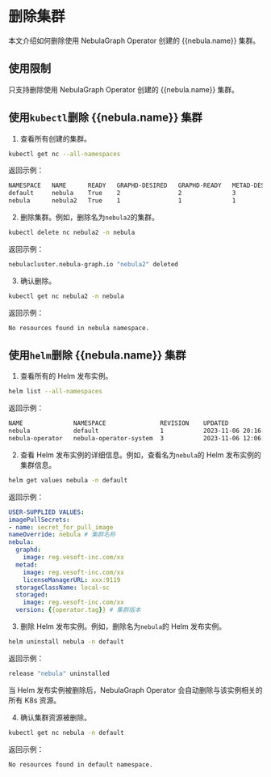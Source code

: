 # 删除集群

本文介绍如何删除使用 NebulaGraph Operator 创建的 {{nebula.name}} 集群。

## 使用限制

只支持删除使用 NebulaGraph Operator 创建的 {{nebula.name}} 集群。

## 使用`kubectl`删除 {{nebula.name}} 集群

1. 查看所有创建的集群。

  ```bash
  kubectl get nc --all-namespaces
  ```

  返回示例：

  ```bash
  NAMESPACE   NAME      READY   GRAPHD-DESIRED   GRAPHD-READY   METAD-DESIRED   METAD-READY   STORAGED-DESIRED   STORAGED-READY   AGE
  default     nebula    True    2                2              3               3             3                  3                38h
  nebula      nebula2   True    1                1              1               1             1                  1                2m7s
  ```

2. 删除集群。例如，删除名为`nebula2`的集群。

  ```bash
  kubectl delete nc nebula2 -n nebula
  ```

  返回示例：

  ```bash
  nebulacluster.nebula-graph.io "nebula2" deleted
  ```

3. 确认删除。

  ```bash
  kubectl get nc nebula2 -n nebula
  ```

  返回示例：

  ```bash
  No resources found in nebula namespace.
  ```

## 使用`helm`删除 {{nebula.name}} 集群

1. 查看所有的 Helm 发布实例。
   
  ```bash
  helm list --all-namespaces
  ```

  返回示例：

  ```bash
  NAME           	NAMESPACE             	REVISION	UPDATED                                	STATUS  	CHART                	APP VERSION
  nebula         	default               	1       	2023-11-06 20:16:07.913136377 +0800 CST	deployed	nebula-cluster-1.7.1 	1.7.1
  nebula-operator	nebula-operator-system	3       	2023-11-06 12:06:24.742397418 +0800 CST	deployed	nebula-operator-1.7.1	1.7.1
  ```

2. 查看 Helm 发布实例的详细信息。例如，查看名为`nebula`的 Helm 发布实例的集群信息。

  ```bash
  helm get values nebula -n default
  ```

  返回示例：

  ```yaml
  USER-SUPPLIED VALUES:
  imagePullSecrets:
  - name: secret_for_pull_image
  nameOverride: nebula # 集群名称
  nebula:
    graphd:
      image: reg.vesoft-inc.com/xx
    metad:
      image: reg.vesoft-inc.com/xx
      licenseManagerURL: xxx:9119
    storageClassName: local-sc
    storaged:
      image: reg.vesoft-inc.com/xx
    version: {{operator.tag}} # 集群版本
  ```  

3. 删除 Helm 发布实例。例如，删除名为`nebula`的 Helm 发布实例。

  ```bash
  helm uninstall nebula -n default
  ```

  返回示例：

  ```bash
  release "nebula" uninstalled
  ```

  当 Helm 发布实例被删除后，NebulaGraph Operator 会自动删除与该实例相关的所有 K8s 资源。

4. 确认集群资源被删除。

  ```bash
  kubectl get nc nebula -n default
  ```

  返回示例：

  ```bash
  No resources found in default namespace.
  ```

  